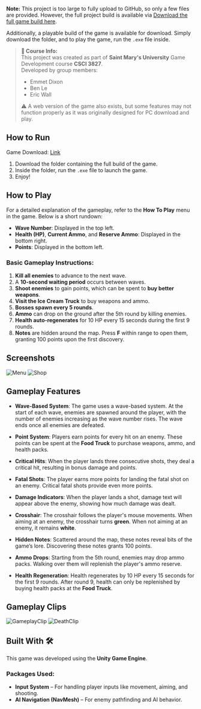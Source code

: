**Note:** This project is too large to fully upload to GitHub, so only a few files are provided. However, the full project build is available via [Download the full game build here](https://drive.google.com/file/d/1xfw3hL9k2Mf9lrBYqGcIyz2X-6WW0VVu/view?usp=sharing).

Additionally, a playable build of the game is available for download. Simply download the folder, and to play the game, run the `.exe` file inside.

> **📌 Course Info:**  
> This project was created as part of **Saint Mary's University** Game Development course **CSCI 3827**.  
> Developed by group members:
> - Emmet Dixon  
> - Ben Le  
> - Eric Wall  
>
> ⚠️ A web version of the game also exists, but some features may not function properly as it was originally designed for PC download and play.

## How to Run

Game Download: [Link](https://drive.google.com/file/d/1Jz4s31RWZTETcwGlmlX5LOprHxDTlOAP/view?usp=sharing)

1. Download the folder containing the full build of the game.
2. Inside the folder, run the `.exe` file to launch the game.
3. Enjoy!
   
## How to Play

For a detailed explanation of the gameplay, refer to the **How To Play** menu in the game. Below is a short rundown:

- **Wave Number**: Displayed in the top left.
- **Health (HP)**, **Current Ammo**, and **Reserve Ammo**: Displayed in the bottom right.
- **Points**: Displayed in the bottom left.

### Basic Gameplay Instructions:

1. **Kill all enemies** to advance to the next wave.
2. A **10-second waiting period** occurs between waves.
3. **Shoot enemies** to gain points, which can be spent to **buy better weapons**.
4. **Visit the Ice Cream Truck** to buy weapons and ammo.
5. **Bosses spawn every 5 rounds**.
6. **Ammo** can drop on the ground after the 5th round by killing enemies.
7. **Health auto-regenerates** for 10 HP every 15 seconds during the first 9 rounds.
8. **Notes** are hidden around the map. Press **F** within range to open them, granting 100 points upon the first discovery.

## Screenshots
![Menu](https://github.com/user-attachments/assets/4fd49b0e-f10b-450b-9cbc-dec35ec56324)
![Shop](https://github.com/user-attachments/assets/53d06874-659f-40a5-800c-5d69b592c92f)

## Gameplay Features

- **Wave-Based System**: The game uses a wave-based system. At the start of each wave, enemies are spawned around the player, with the number of enemies increasing as the wave number rises. The wave ends once all enemies are defeated.
- **Point System**: Players earn points for every hit on an enemy. These points can be spent at the **Food Truck** to purchase weapons, ammo, and health packs.

- **Critical Hits**: When the player lands three consecutive shots, they deal a critical hit, resulting in bonus damage and points.

- **Fatal Shots**: The player earns more points for landing the fatal shot on an enemy. Critical fatal shots provide even more points.

- **Damage Indicators**: When the player lands a shot, damage text will appear above the enemy, showing how much damage was dealt.

- **Crosshair**: The crosshair follows the player's mouse movements. When aiming at an enemy, the crosshair turns **green**. When not aiming at an enemy, it remains **white**.

- **Hidden Notes**: Scattered around the map, these notes reveal bits of the game’s lore. Discovering these notes grants 100 points.

- **Ammo Drops**: Starting from the 5th round, enemies may drop ammo packs. Walking over them will replenish the player's ammo reserve.

- **Health Regeneration**: Health regenerates by 10 HP every 15 seconds for the first 9 rounds. After round 9, health can only be replenished by buying health packs at the **Food Truck**.

## Gameplay Clips
![GameplayClip](https://github.com/user-attachments/assets/24da733f-c1cb-47a8-a187-6d0d20abb35f)
![DeathClip](https://github.com/user-attachments/assets/5121df76-5447-40b4-9d56-d21db1d19757)

## Built With 🛠️  

This game was developed using the **Unity Game Engine**.  

### **Packages Used**:  
- **Input System** – For handling player inputs like movement, aiming, and shooting.  
- **AI Navigation (NavMesh)** – For enemy pathfinding and AI behavior.

